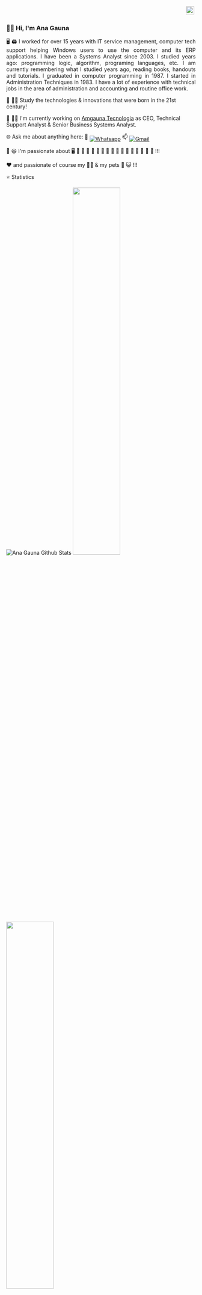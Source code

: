 
<div align="right">
<a href="https://github.com/amgauna"><img src="https://img.shields.io/github/followers/amgauna?label=follow&style=social" height="22" title="Follow me" align="" alt="GitHub"></a>  <img src="https://komarev.com/ghpvc/?username=amgauna&label=Profile%20views&color=0e75b6&style=flat-square&color=yellow" title="Profile views" align="" alt=""/>
</div>

### 👩‍💼 Hi, I'm Ana Gauna 

<p align="justify"> 🖥️ 🖨️ I worked for over 15 years with IT service management, computer tech support helping Windows users to use the computer and its ERP applications. I have been a Systems Analyst since 2003. I studied years ago: programming logic, algorithm, programing languages, etc. I am currently remembering what I studied years ago, reading books, handouts and tutorials. I graduated in computer programming in 1987. I started in Administration Techniques in 1983. I have a lot of experience with technical jobs in the area of administration and accounting and routine office work.</p>


🏫 👩‍🎓 Study the technologies & innovations that were born in the 21st century! 

💼 👩‍💼 I'm currently working on <a href="https://www.amgauna.com.br/" target="_blank">Amgauna Tecnologia</a> as CEO, Technical Support Analyst & Senior Business Systems Analyst.

🌐 Ask me about anything here:  📱 <a href="https://api.whatsapp.com/send?phone=5521979371230"><img src="https://img.shields.io/badge/-Whatsapp-4CA143?style=flat-square&labelColor=4CA143&logo=whatsapp&logoColor=white" title="Text me" align="middle" alt="Whatsapp"></a>  📫 <a href="mailto:amgauna@gmail.com"><img src="https://img.shields.io/badge/-Gmail-c14438?style=flat-square&logo=Gmail&logoColor=white" title="Send me an email" align="middle" alt="Gmail"></a>

💜 😃 I'm passionate about 🖥️ 🎵 🎦 🎄 🥞 🍫 🍓 🥤 🍇 🍊 🥓 🍔 🍕 🌭 🍦 🧁 🍰 !!!

❤️ and passionate of course my 👩‍👧 & my pets 🐶 😺 !!!


⭐ Statistics <br/>
<div> 
  
![Ana Gauna Github Stats](https://github-readme-stats.vercel.app/api?username=amgauna&show_icons=true&theme=dracula&width=250px&height=250px) <img width="50%" src="https://github-readme-streak-stats.herokuapp.com/?user=amgauna&hide_border=true&theme=dracula&link=https://www.github.com/amgauna/">  
<img width="50%" src="https://github-readme-stats.vercel.app/api/top-langs/?username=amgauna&layout=compact&langs_count=16&theme=dracula&link=https://www.github.com/amgauna/">  
  
![Ana Gauna GitHub Activity Graph](https://activity-graph.herokuapp.com/graph?username=amgauna&theme=reactdark&custom_title=Contribution+Grap&width="50%") 
</div>


🏠 My Social Networks: <br />

![Twitter](https://img.shields.io/badge/Twitter-%231DA1F2.svg?style=for-the-badge&logo=Twitter&logoColor=white&link=https://www.twitter.com/amgauna/)
![Facebook](https://img.shields.io/badge/Facebook-%231877F2.svg?style=for-the-badge&logo=Facebook&logoColor=white&link=https://www.facebook.com/amgauna/)
![Instagram](https://img.shields.io/badge/Instagram-%23E4405F.svg?style=for-the-badge&logo=Instagram&logoColor=white&link=https://www.instagram.com/amgauna/)
![Behance](https://img.shields.io/badge/Behance-1769ff?style=for-the-badge&logo=behance&logoColor=white&link=https://www.behance.net/amgauna/)
![LinkedIn](https://img.shields.io/badge/Linkedin-%230077B5.svg?style=for-the-badge&logo=Linkedin&logoColor=white&link=https://www.linkedin.com/in/amgauna/)
![Meetup](https://img.shields.io/badge/Meetup-f64363?style=for-the-badge&logo=meetup&logoColor=white&link=https://www.meetup.com/amgauna/)
![Slack](https://img.shields.io/badge/Slack-4A154B?style=for-the-badge&logo=slack&logoColor=white&link=)
![Telegram](https://img.shields.io/badge/Telegram-2CA5E0?style=for-the-badge&logo=telegram&logoColor=white&link=)
![WhatsApp](https://img.shields.io/badge/WhatsApp-25D366?style=for-the-badge&logo=whatsapp&logoColor=white&link=)
![Blogger](https://img.shields.io/badge/Blogger-FF5722?style=for-the-badge&logo=blogger&logoColor=white&link=https://anagaunatech.blogspot.com)
![Medium](https://img.shields.io/badge/Medium-12100E?style=for-the-badge&logo=medium&logoColor=white&link=https://www.medium.com/amgauna/)
![Stack Overflow](https://img.shields.io/badge/-Stackoverflow-FE7A16?style=for-the-badge&logo=stack-overflow&logoColor=white)
![Microsoft Technet](https://img.shields.io/badge/Microsoft%20Tecnet-0078D4?style=for-the-badge&logo=microsoft&logoColor=white)
![Microsoft MSDN](https://img.shields.io/badge/Microsoft%20MSDN-0078D4?style=for-the-badge&logo=microsoft&logoColor=white)
![Microsoft Learn](https://img.shields.io/badge/Microsoft%20Learn-0078D4?style=for-the-badge&logo=microsoft&logoColor=white)


💼 👩‍💼 I work with tech support installation and configuration of wireless equipment and applications, etc: <br />

![Windows 7](https://img.shields.io/badge/Windows%207-0078D6?style=for-the-badge&logo=windows&logoColor=white)
![Windows 8](https://img.shields.io/badge/Windows%208-0078D6?style=for-the-badge&logo=windows&logoColor=white)
![Windows 10](https://img.shields.io/badge/Windows%2010-0078D6?style=for-the-badge&logo=windows&logoColor=white)
![Windows Server Express](https://img.shields.io/badge/Windows%20Server%20Express-0078D6?style=for-the-badge&logo=windows&logoColor=white)
![Microsoft Office](https://img.shields.io/badge/Microsoft_Office-D83B01?style=for-the-badge&logo=microsoft-office&logoColor=white)
![Microsoft Word](https://img.shields.io/badge/Microsoft_Word-2B579A?style=for-the-badge&logo=microsoft-word&logoColor=white)
![Microsoft Excel](https://img.shields.io/badge/Microsoft_Excel-217346?style=for-the-badge&logo=microsoft-excel&logoColor=white)
![Microsoft PowerPoint](https://img.shields.io/badge/Microsoft_PowerPoint-B7472A?style=for-the-badge&logo=microsoft-powerpoint&logoColor=white)
![Microsoft Access](https://img.shields.io/badge/Microsoft_Access-A4373A?style=for-the-badge&logo=microsoft-access&logoColor=white)
![Microsoft Visio ](https://img.shields.io/badge/Microsoft_Visio-3955A3?style=for-the-badge&logo=microsoft-visio&logoColor=white)
![Microsoft SharePoint ](https://img.shields.io/badge/Microsoft_SharePoint-0078D4?style=for-the-badge&logo=microsoft-sharepoint&logoColor=white)
  
  
💼 👩‍💼 Google SEO / Marketing (Working): <br /> 

<a><img src="https://github.com/tomchen/stack-icons/blob/master/logos/google-adsense.svg" alt="Google Adsense" width="29px" height="29px">
![Google AdSense](https://img.shields.io/badge/Google%20AdSense-%23E4405F.svg?style=for-the-badge&logo=AdSense%20Web%20Services&logoColor=orange)
</a> 
<a><img src="https://github.com/tomchen/stack-icons/blob/master/logos/google-adwords.svg" alt="Google Adword" width="29px" height="29px">
![Google AdWords](https://img.shields.io/badge/Google%20AdWords-%23E4405F.svg?style=for-the-badge&logo=AdWords&logoColor=green)
</a> 
<a><img src="https://github.com/tomchen/stack-icons/blob/master/logos/google-analytics.svg" alt="Google Analytics" width="29px" height="29px">
![Google Analytics](https://img.shields.io/badge/Google%20Analytics-%23E4405F.svg?style=for-the-badge&logo=Analytics&logoColor=rose)
</a> 


💼 👩‍💼 Languages Front-End & Back-end) (Working): <br />

![HTML5](https://img.shields.io/badge/html5-%23E34F26.svg?style=for-the-badge&logo=html5&logoColor=white)
![CSS3](https://img.shields.io/badge/css3-%231572B6.svg?style=for-the-badge&logo=css3&logoColor=white)
![JavaScript](https://img.shields.io/badge/javascript-%23323330.svg?style=for-the-badge&logo=javascript&logoColor=%23F7DF1E)
![PHP7](https://img.shields.io/badge/php7-%23777BB4.svg?style=for-the-badge&logo=php&logoColor=white)
![WordPress](https://img.shields.io/badge/WordPress-%23117AC9.svg?style=for-the-badge&logo=WordPress&logoColor=white)
![Bootstrap](https://img.shields.io/badge/bootstrap-%23563D7C.svg?style=for-the-badge&logo=bootstrap&logoColor=white)


🏫 👩‍🎓 Languages, Frameworks, Front-End & Back-end) (Reviewing, Studying & Testing): <br />

![TypeScript](https://img.shields.io/badge/typescript-%23007ACC.svg?style=for-the-badge&logo=typescript&logoColor=white) 
![Java](https://img.shields.io/badge/java-%23ED8B00.svg?style=for-the-badge&logo=java&logoColor=white) 
![C](https://img.shields.io/badge/C-%2300599C.svg?style=for-the-badge&logo=C&logoColor=white)
![C++](https://img.shields.io/badge/C++-%2300599C.svg?style=for-the-badge&logo=C%2B%2B&logoColor=white)
![C#](https://img.shields.io/badge/C%23-%23239120.svg?style=for-the-badge&logo=C-SHARP&logoColor=white)
![Python](https://img.shields.io/badge/python-3670A0?style=for-the-badge&logo=python&logoColor=ffdd54)
![Ruby](https://img.shields.io/badge/ruby-%23CC342D.svg?style=for-the-badge&logo=ruby&logoColor=white) 


🏫 👩‍🎓 Frameworks, Platforms and Libraries (Working, Studying & Testing): <br />

![Angular](https://img.shields.io/badge/angular-%23DD0031.svg?style=for-the-badge&logo=angular&logoColor=white)
![.Net](https://img.shields.io/badge/.NET-5C2D91?style=for-the-badge&logo=.net&logoColor=white)
![Django](https://img.shields.io/badge/django-%23092E20.svg?style=for-the-badge&logo=django&logoColor=white)
![jQuery](https://img.shields.io/badge/jquery-%230769AD.svg?style=for-the-badge&logo=jquery&logoColor=white)
![NodeJS](https://img.shields.io/badge/node.js-6DA55F?style=for-the-badge&logo=node.js&logoColor=white)
![React](https://img.shields.io/badge/react-%2320232a.svg?style=for-the-badge&logo=react&logoColor=%2361DAFB)
![Laravel](https://img.shields.io/badge/laravel-%23FF2D20.svg?style=for-the-badge&logo=laravel&logoColor=white)
![Rails](https://img.shields.io/badge/rails-%23CC0000.svg?style=for-the-badge&logo=ruby-on-rails&logoColor=white)
![Vue.js](https://img.shields.io/badge/vuejs-%2335495e.svg?style=for-the-badge&logo=vuedotjs&logoColor=%234FC08D)
![Xamarin](https://img.shields.io/badge/Xamarin-3199DC?style=for-the-badge&logo=xamarin&logoColor=white)


🏫 👩‍🎓 Databases (Reviewing, Studying & Testing): <br />

![Microsoft SQL Server Express](https://img.shields.io/badge/Microsoft%20SQL%20Server%20Express-0078D4?style=for-the-badge&logo=microsoft&logoColor=white)
![Transact-SQL](https://img.shields.io/badge/Transact%20SQL-%23E4405F.svg?style=for-the-badge&logo=Transact-SQL&logoColor=white)
![SQL Server Management Studio](https://img.shields.io/badge/SQL%20Server%20Management%20Studio-0078D4?style=for-the-badge&logo=microsoft&logoColor=white)
![MySQL](https://img.shields.io/badge/mysql-%2300f.svg?style=for-the-badge&logo=mysql&logoColor=white)
![Postgresql](https://img.shields.io/badge/postgresql-%23316192.svg?style=for-the-badge&logo=postgresql&logoColor=white)
![SQLite](https://img.shields.io/badge/sqlite-%2307405e.svg?style=for-the-badge&logo=sqlite&logoColor=white)


💼 👩‍💼 Tools/IDEs/Editors (Working): <br />

![Visual Studio Code](https://img.shields.io/badge/Visual%20Studio%20Code-0078d7.svg?style=for-the-badge&logo=visual-studio-code&logoColor=white)
![Visual Studio Community](https://img.shields.io/badge/Visual%20Studio%20Community-5C2D91.svg?style=for-the-badge&logo=visual-studio&logoColor=white)
![PhpStorm](https://img.shields.io/badge/phpstorm-143?style=for-the-badge&logo=phpstorm&logoColor=black&color=black&labelColor=darkorchid)
![Eclipse](https://img.shields.io/badge/Eclipse-FE7A16.svg?style=for-the-badge&logo=Eclipse&logoColor=white)
![NetBeans](https://img.shields.io/badge/NetBeans-1B6AC6.svg?style=for-the-badge&logo=apache-netbeans-ide&logoColor=white)
![Atom](https://img.shields.io/badge/Atom-%2366595C.svg?style=for-the-badge&logo=atom&logoColor=white)


💼 🏫 👩‍🎓 Containers (Working, Studying & Testing): <br />

![GitHub](https://img.shields.io/badge/github-%23121011.svg?style=for-the-badge&logo=github&logoColor=white)
![GitLab](https://img.shields.io/badge/gitlab-%23181717.svg?style=for-the-badge&logo=gitlab&logoColor=white)
![Docker](https://img.shields.io/badge/docker-%230db7ed.svg?style=for-the-badge&logo=docker&logoColor=white)


🏫 👩‍🎓 Hosting/SaaS/ ☁️ Cloud Computing (Studying): <br />

![Azure](https://img.shields.io/badge/azure-%230072C6.svg?style=for-the-badge&logo=azure-devops&logoColor=white)
![Google Cloud](https://img.shields.io/badge/GoogleCloud-%234285F4.svg?style=for-the-badge&logo=google-cloud&logoColor=white)
![Amazon Web Services](https://img.shields.io/badge/AWS-Amazon%20Web%20Services-%23E4405F.svg?style=for-the-badge&logo=Amazon%20Web%20Services&logoColor=white)

